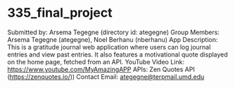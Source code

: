 # 335_final_project

 Submitted by: Arsema Tegegne (directory id: ategegne)
 Group Members: Arsema Tegegne (ategegne), Noel Berhanu (nberhanu)
 App Description: This is a gratitude journal web application where users can log journal entries and view past entries. It also features a motivational quote displayed on the home page, fetched from an API.
 YouTube Video Link: https://www.youtube.com/MyAmazingAPP
 APIs: Zen Quotes API (https://zenquotes.io/))
 Contact Email:  ategegne@terpmail.umd.edu
